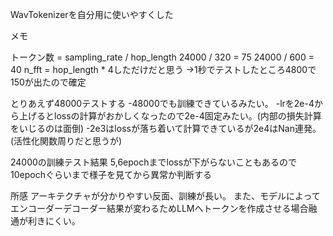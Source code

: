 WavTokenizerを自分用に使いやすくした

メモ

トークン数 = sampling_rate / hop_length
24000 / 320 = 75
24000 / 600 = 40
n_fft = hop_length * 4しただけだと思う
→1秒でテストしたところ4800で150が出たので確定

とりあえず48000テストする
-48000でも訓練できているみたい。
-lrを2e-4から上げるとlossの計算がおかしくなったので2e-4固定みたい。(内部の損失計算をいじるのは面倒)
-2e3はlossが落ち着いて計算できているが2e4はNan連発。(活性化関数周りだと思うが)

24000の訓練テスト結果
5,6epochまでlossが下がらないこともあるので10epochぐらいまで様子を見てから異常か判断する

所感
アーキテクチャが分かりやすい反面、訓練が長い。
また、モデルによってエンコーダーデコーダー結果が変わるためLLMへトークンを作成させる場合融通が利きにくい。